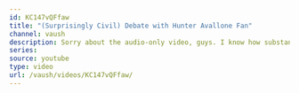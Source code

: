 ```yaml
---
id: KC147vQFfaw
title: "(Surprisingly Civil) Debate with Hunter Avallone Fan"
channel: vaush
description: Sorry about the audio-only video, guys. I know how substantially my dabs and fist pumps add to the discourse.
series:
source: youtube
type: video
url: /vaush/videos/KC147vQFfaw/
---
```

